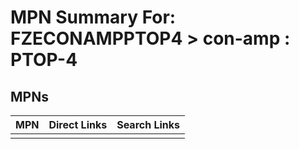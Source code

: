 



# MPN Summary For: FZECONAMPPTOP4 > con-amp : PTOP-4

## MPNs
  

|MPN|Direct Links|Search Links|
| :--- | :--- | :--- |
||||
